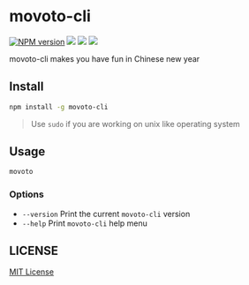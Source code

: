 movoto-cli
==========================

[![NPM version][npm-image]][npm-url]
![][david-url]
![][dt-url]
![][license-url]


movoto-cli makes you have fun in Chinese new year

## Install ##

```bash
npm install -g movoto-cli
```
> Use `sudo` if you are working on unix like operating system

## Usage ##

```bash
movoto
```

### Options ###

* `--version` Print the current `movoto-cli` version
* `--help`  Print `movoto-cli` help menu


## LICENSE ##

[MIT License](https://raw.githubusercontent.com/leftstick/movoto-cli/master/LICENSE)


[npm-url]: https://npmjs.org/package/movoto-cli
[npm-image]: https://badge.fury.io/js/movoto-cli.png
[david-url]: https://david-dm.org/leftstick/movoto-cli.png
[dt-url]:https://img.shields.io/npm/dt/movoto-cli.svg
[license-url]:https://img.shields.io/npm/l/movoto-cli.svg
